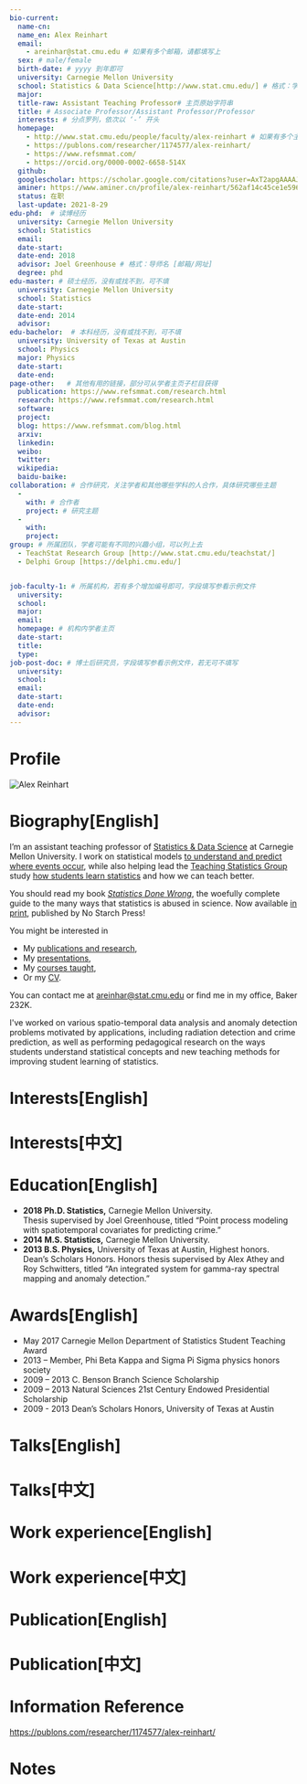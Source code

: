 ```yaml
---
bio-current:
  name-cn: 
  name_en: Alex Reinhart
  email: 
    - areinhar@stat.cmu.edu # 如果有多个邮箱，请都填写上
  sex: # male/female
  birth-date: # yyyy 到年即可
  university: Carnegie Mellon University 
  school: Statistics & Data Science[http://www.stat.cmu.edu/] # 格式：学院名称[学院官网链接]
  major: 
  title-raw: Assistant Teaching Professor# 主页原始字符串
  title: # Associate Professor/Assistant Professor/Professor
  interests: # 分点罗列，依次以 ‘-’ 开头
  homepage: 
    - http://www.stat.cmu.edu/people/faculty/alex-reinhart # 如果有多个主页，请都填写上
    - https://publons.com/researcher/1174577/alex-reinhart/
    - https://www.refsmmat.com/
    - https://orcid.org/0000-0002-6658-514X
  github: 
  googlescholar: https://scholar.google.com/citations?user=AxT2apgAAAAJ&hl=zh-CN&oi=ao 
  aminer: https://www.aminer.cn/profile/alex-reinhart/562af14c45ce1e5966cd9781
  status: 在职
  last-update: 2021-8-29
edu-phd:  # 读博经历
  university: Carnegie Mellon University
  school: Statistics
  email: 
  date-start: 
  date-end: 2018
  advisor: Joel Greenhouse # 格式：导师名 [邮箱/网址]
  degree: phd
edu-master: # 硕士经历，没有或找不到，可不填
  university: Carnegie Mellon University
  school: Statistics
  date-start: 
  date-end: 2014
  advisor:
edu-bachelor:  # 本科经历，没有或找不到，可不填
  university: University of Texas at Austin
  school: Physics
  major: Physics
  date-start: 
  date-end: 
page-other:   # 其他有用的链接，部分可从学者主页子栏目获得
  publication: https://www.refsmmat.com/research.html
  research: https://www.refsmmat.com/research.html
  software: 
  project: 
  blog: https://www.refsmmat.com/blog.html
  arxiv: 
  linkedin: 
  weibo:
  twitter:
  wikipedia:
  baidu-baike:
collaboration: # 合作研究，关注学者和其他哪些学科的人合作，具体研究哪些主题
  - 
    with: # 合作者
    project: # 研究主题
  - 
    with: 
    project: 
group: # 所属团队，学者可能有不同的兴趣小组，可以列上去
  - TeachStat Research Group [http://www.stat.cmu.edu/teachstat/]
  - Delphi Group [https://delphi.cmu.edu/]


job-faculty-1: # 所属机构，若有多个增加编号即可，字段填写参看示例文件
  university: 
  school: 
  major: 
  email: 
  homepage: # 机构内学者主页
  date-start: 
  title: 
  type: 
job-post-doc: # 博士后研究员，字段填写参看示例文件，若无可不填写
  university: 
  school: 
  email: 
  date-start: 
  date-end: 
  advisor: 
---
```


# Profile

![Alex Reinhart](http://www.stat.cmu.edu/sites/default/files/faculty_pictures/rheinhart.png)

# Biography[English]
I’m an assistant teaching professor of [Statistics & Data Science](http://www.stat.cmu.edu/) at Carnegie Mellon University. I work on statistical models [to understand and predict where events occur](https://www.refsmmat.com/research.html#point-processes), while also helping lead the [Teaching Statistics Group](http://www.stat.cmu.edu/teachstat/) study [how students learn statistics](https://www.refsmmat.com/research.html#pedagogy) and how we can teach better.

You should read my book _[Statistics Done Wrong](https://www.statisticsdonewrong.com/)_, the woefully complete guide to the many ways that statistics is abused in science. Now available [in print](https://www.nostarch.com/statsdonewrong), published by No Starch Press!

You might be interested in

- My [publications and research](https://www.refsmmat.com/research.html),
- My [presentations](https://www.refsmmat.com/presentations.html),
- My [courses taught](https://www.refsmmat.com/courses.html),
- Or my [CV](https://www.refsmmat.com/files/reinhart-cv.pdf).

You can contact me at [areinhar@stat.cmu.edu](mailto:areinhar@stat.cmu.edu) or find me in my office, Baker 232K.

I've worked on various spatio-temporal data analysis and anomaly detection problems motivated by applications, including radiation detection and crime prediction, as well as performing pedagogical research on the ways students understand statistical concepts and new teaching methods for improving student learning of statistics.
# Interests[English]

# Interests[中文]

# Education[English]
  - **2018 Ph.D. Statistics,** Carnegie Mellon University.  
Thesis supervised by Joel Greenhouse, titled “Point process modeling with spatiotemporal covariates for predicting crime.”
  - **2014 M.S. Statistics,** Carnegie Mellon University.
  - **2013 B.S. Physics,** University of Texas at Austin, Highest honors.  
Dean’s Scholars Honors. Honors thesis supervised by Alex Athey and Roy Schwitters, titled “An
integrated system for gamma-ray spectral mapping and anomaly detection.”

# Awards[English]
  - May 2017 Carnegie Mellon Department of Statistics Student Teaching Award
  - 2013 – Member, Phi Beta Kappa and Sigma Pi Sigma physics honors society
  - 2009 – 2013 C. Benson Branch Science Scholarship
  - 2009 – 2013 Natural Sciences 21st Century Endowed Presidential Scholarship
  - 2009 - 2013 Dean’s Scholars Honors, University of Texas at Austin


# Talks[English]

# Talks[中文]

# Work experience[English]

# Work experience[中文]

# Publication[English]

# Publication[中文]

# Information Reference
https://publons.com/researcher/1174577/alex-reinhart/
# Notes